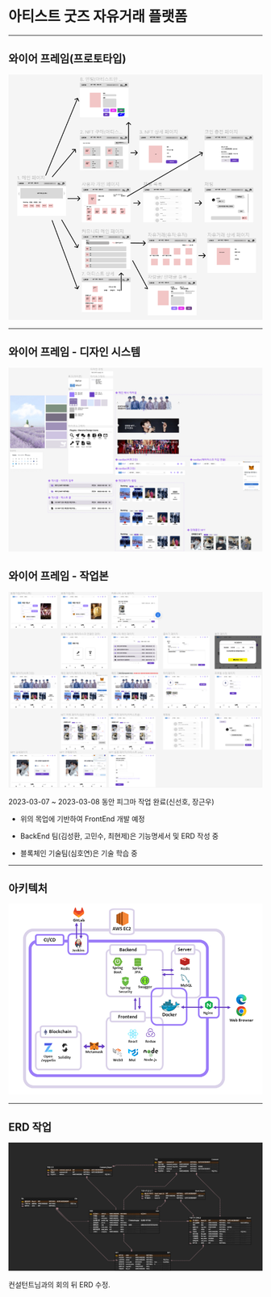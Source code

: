 # 아티스트 굿즈 자유거래 플랫폼

---

## 와이어 프레임(프로토타입)

![wireframe.png](asset/wireframe.png)

---

## 와이어 프레임 - 디자인 시스템

![디자인시스템.png](asset/디자인시스템.png)

## 와이어 프레임 - 작업본

![와이어프레임_20230307.png](asset/와이어프레임_20230308.png)

2023-03-07 \~ 2023-03-08 동안 피그마 작업 완료(신선호, 장근우)

- 위의 목업에 기반하여 FrontEnd 개발 예정

- BackEnd 팀(김성환, 고민수, 최현제)은 기능명세서 및 ERD 작성 중

- 블록체인 기술팀(심호연)은 기술 학습 중

---

## 아키텍처

![특화_아키텍쳐.png](asset/특화_아키텍쳐.png)

---

## ERD 작업

![NFT_ERD.png](asset/NFT_ERD.png)

컨설턴트님과의 회의 뒤 ERD 수정.
